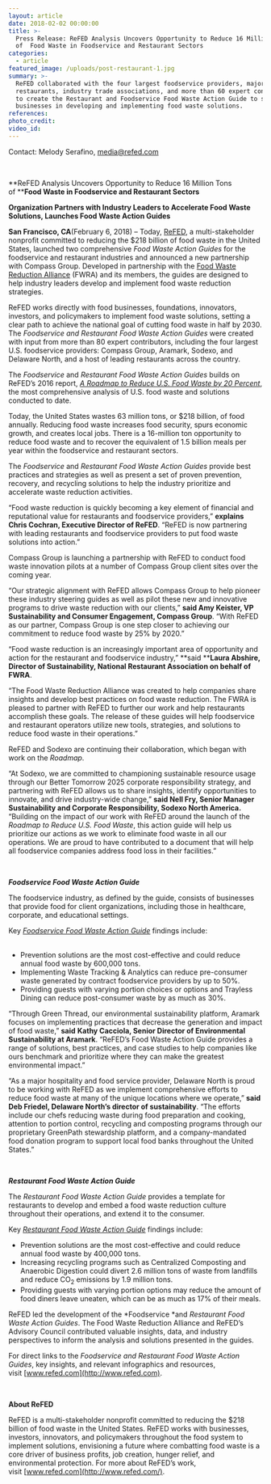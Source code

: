 ```yaml
---
layout: article
date: 2018-02-02 00:00:00
title: >-
  Press Release: ReFED Analysis Uncovers Opportunity to Reduce 16 Million Tons
  of  Food Waste in Foodservice and Restaurant Sectors
categories:
  - article
featured_image: /uploads/post-restaurant-1.jpg
summary: >-
  ReFED collaborated with the four largest foodservice providers, major
  restaurants, industry trade associations, and more than 60 expert contributors
  to create the Restaurant and Foodservice Food Waste Action Guide to support
  businesses in developing and implementing food waste solutions.
references:
photo_credit:
video_id:
---
```



Contact: Melody Serafino,&nbsp;[media@refed.com](mailto:melody@thenumber29.com)

&nbsp;

**ReFED Analysis Uncovers Opportunity to Reduce 16 Million Tons of&nbsp;****Food Waste in Foodservice and Restaurant Sectors**

**Organization Partners with Industry Leaders to Accelerate Food Waste Solutions, Launches Food Waste Action Guides**

**San Francisco, CA**(February 6, 2018) – Today,&nbsp;[ReFED](http://www.refed.com), a multi-stakeholder nonprofit committed to reducing the $218 billion of food waste in the United States, launched two comprehensive *Food Waste Action Guides* for the foodservice and restaurant industries and announced a new partnership with Compass Group. Developed in partnership with the&nbsp;[Food Waste Reduction Alliance](http://www.foodwastealliance.org/) (FWRA) and its members, the guides are designed to help industry leaders develop and implement food waste reduction strategies.

ReFED works directly with food businesses, foundations, innovators, investors, and policymakers to implement food waste solutions, setting a clear path to achieve the national goal of cutting food waste in half by 2030. The *Foodservice and Restaurant Food Waste Action Guides* were created with input from more than 80 expert contributors, including the four largest U.S. foodservice providers: Compass Group, Aramark, Sodexo, and Delaware North, and a host of leading restaurants across the country.

The *Foodservice* and *Restaurant Food Waste Action Guides* builds on ReFED’s 2016 report,&nbsp;[*A Roadmap to Reduce U.S. Food Waste by 20 Percent*](http://refed.com/roadmap), the most comprehensive analysis of U.S. food waste and solutions conducted to date.

Today, the United States wastes 63 million tons, or $218 billion, of food annually. Reducing food waste increases food security, spurs economic growth, and creates local jobs. There is a 16-million ton opportunity to reduce food waste and to recover the equivalent of 1.5 billion meals per year within the foodservice and restaurant sectors.

The *Foodservice* and *Restaurant Food Waste Action Guides* provide best practices and strategies as well as present a set of proven prevention, recovery, and recycling solutions to help the industry prioritize and accelerate waste reduction activities.

“Food waste reduction is quickly becoming a key element of financial and reputational value for restaurants and foodservice providers,” **explains** **Chris Cochran, Executive Director of ReFED**. “ReFED is now partnering with leading restaurants and foodservice providers to put food waste solutions into action.”

Compass Group is launching a partnership with ReFED to conduct food waste innovation pilots at a number of Compass Group client sites over the coming year.

“Our strategic alignment with ReFED allows Compass Group to help pioneer these industry steering guides as well as pilot these new and innovative programs to drive waste reduction with our clients,” **said Amy Keister, VP Sustainability and Consumer Engagement, Compass Group**. “With ReFED as our partner, Compass Group is one step closer to achieving our commitment to reduce food waste by 25% by 2020.”

“Food waste reduction is an increasingly important area of opportunity and action for the restaurant and foodservice industry,” **said&nbsp;****Laura Abshire, Director of Sustainability, National Restaurant Association on behalf of FWRA**.

“The Food Waste Reduction Alliance was created to help companies share insights and develop best practices on food waste reduction. The FWRA is pleased to partner with ReFED to further our work and help restaurants accomplish these goals. The release of these guides will help foodservice and restaurant operators utilize new tools, strategies, and solutions to reduce food waste in their operations.”

ReFED and Sodexo are continuing their collaboration, which began with work on the *Roadmap*.

“At Sodexo, we are committed to championing sustainable resource usage through our Better Tomorrow 2025 corporate responsibility strategy, and partnering with ReFED allows us to share insights, identify opportunities to innovate, and drive industry-wide change,” **said Nell Fry, Senior Manager Sustainability and Corporate Responsibility, Sodexo North America.** “Building on the impact of our work with ReFED around the launch of the *Roadmap to Reduce U.S. Food Waste*, this action guide will help us prioritize our actions as we work to eliminate food waste in all our operations. We are proud to have contributed to a document that will help all foodservice companies address food loss in their facilities.”&nbsp;

&nbsp;

***Foodservice Food Waste Action Guide***

The foodservice industry, as defined by the guide, consists of businesses that provide food for client organizations, including those in healthcare, corporate, and educational settings.

Key&nbsp;[*Foodservice Food Waste Action Guide*](http://refed.com/foodservice) findings include:<br>&nbsp;

* Prevention solutions are the most cost-effective and could reduce annual food waste by 600,000 tons.
* Implementing Waste Tracking & Analytics can reduce pre-consumer waste generated by contract foodservice providers by up to 50%.
* Providing guests with varying portion choices or options and Trayless Dining can reduce post-consumer waste by as much as 30%.

“Through Green Thread, our environmental sustainability platform, Aramark focuses on implementing practices that decrease the generation and impact of food waste,” **said** **Kathy Cacciola, Senior Director of Environmental Sustainability at Aramark**. “ReFED’s Food Waste Action Guide provides a range of solutions, best practices, and case studies to help companies like ours benchmark and prioritize where they can make the greatest environmental impact.”

“As a major hospitality and food service provider, Delaware North is proud to be working with ReFED as we implement comprehensive efforts to reduce food waste at many of the unique locations where we operate,”&nbsp;**said Deb Friedel, Delaware North’s director of sustainability**. “The efforts include our chefs reducing waste during food preparation and cooking, attention to portion control, recycling and composting programs through our proprietary GreenPath stewardship platform, and a company-mandated food donation program to support local food banks throughout the United States.”

&nbsp;

***Restaurant Food Waste Action Guide***

The *Restaurant Food Waste Action Guide* provides a template for restaurants to develop and embed a food waste reduction culture throughout their operations, and extend it to the consumer.

Key&nbsp;[*Restaurant Food Waste Action Guide*](http://refed.com/restaurant) findings include:

* Prevention solutions are the most cost-effective and could reduce annual food waste by 400,000 tons.
* Increasing recycling programs such as Centralized Composting and Anaerobic Digestion could divert 2.6 million tons of waste from landfills and reduce CO<sub>2</sub> emissions by 1.9 million tons.
* Providing guests with varying portion options may reduce the amount of food diners leave uneaten, which can be as much as 17% of their meals.

ReFED led the development of the *Foodservice&nbsp;*and *Restaurant Food Waste Action Guides*. The Food Waste Reduction Alliance and ReFED’s Advisory Council contributed valuable insights, data, and industry perspectives to inform the analysis and solutions presented in the guides.<u><span style="font-size:14.0pt"><span style="font-family:Calibri"><span style="color:blue"></span></span></span></u>

For direct links to the *Foodservice and Restaurant Food Waste Action Guides*, key insights, and relevant infographics and resources, visit&nbsp;[www.refed.com](http://www.refed.com).

&nbsp;

**About ReFED**

ReFED is a multi-stakeholder nonprofit committed to reducing the $218 billion of food waste in the United States. ReFED works with businesses, investors, innovators, and policymakers throughout the food system to implement solutions, envisioning a future where combatting food waste is a core driver of business profits, job creation, hunger relief, and environmental protection. For more about ReFED’s work, visit&nbsp;[www.refed.com](http://www.refed.com/).